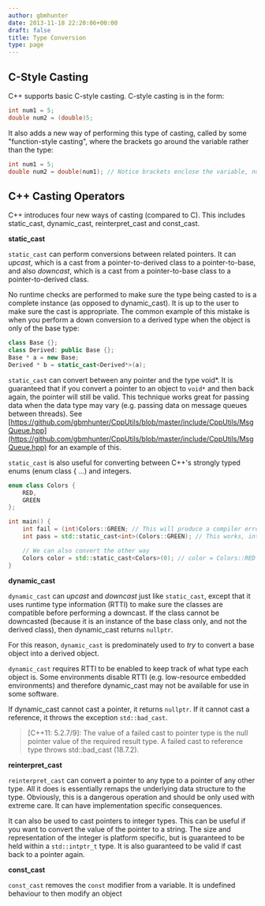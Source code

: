 ```yaml
---
author: gbmhunter
date: 2013-11-18 22:20:06+00:00
draft: false
title: Type Conversion
type: page
---
```


## C-Style Casting

C++ supports basic C-style casting. C-style casting is in the form:

```c++   
int num1 = 5;
double num2 = (double)5;
```

It also adds a new way of performing this type of casting, called by some "function-style casting", where the brackets go around the variable rather than the type:

```c++    
int num1 = 5;
double num2 = double(num1); // Notice brackets enclose the variable, not the type
```

## C++ Casting Operators

C++ introduces four new ways of casting (compared to C). This includes static_cast, dynamic_cast, reinterpret_cast and const_cast.

**static_cast**

`static_cast` can perform conversions between related pointers. It can _upcast_, which is a cast from a pointer-to-derived class to a pointer-to-base, and also _downcast_, which is a cast from a pointer-to-base class to a pointer-to-derived class.

No runtime checks are performed to make sure the type being casted to is a complete instance (as opposed to dynamic_cast). It is up to the user to make sure the cast is appropriate. The common example of this mistake is when you perform a down conversion to a derived type when the object is only of the base type:

```c++    
class Base {};
class Derived: public Base {};
Base * a = new Base;
Derived * b = static_cast<Derived*>(a);
```

`static_cast` can convert between any pointer and the type void*. It is guaranteed that if you convert a pointer to an object to `void*` and then back again, the pointer will still be valid. This technique works great for passing data when the data type may vary (e.g. passing data on message queues between threads). See [https://github.com/gbmhunter/CppUtils/blob/master/include/CppUtils/MsgQueue.hpp](https://github.com/gbmhunter/CppUtils/blob/master/include/CppUtils/MsgQueue.hpp) for an example of this.


`static_cast` is also useful for converting between C++'s strongly typed enums (enum class { ...) and integers.

```c++    
enum class Colors {
    RED,
    GREEN
};

int main() {
    int fail = (int)Colors::GREEN; // This will produce a compiler error
    int pass = std::static_cast<int>(Colors::GREEN); // This works, int = 1

    // We can also convert the other way
    Colors color = std::static_cast<Colors>(0); // color = Colors::RED
}
```

**dynamic_cast**

`dynamic_cast` can _upcast_ and _downcast_ just like `static_cast`, except that it uses runtime type information (RTTI) to make sure the classes are compatible before performing a downcast. If the class cannot be downcasted (because it is an instance of the base class only, and not the derived class), then dynamic_cast returns `nullptr`.

For this reason, `dynamic_cast` is predominately used to _try_ to convert a base object into a derived object.

`dynamic_cast` requires RTTI to be enabled to keep track of what type each object is. Some environments disable RTTI (e.g. low-resource embedded environments) and therefore dynamic_cast may not be available for use in some software.

If dynamic_cast cannot cast a pointer, it returns `nullptr`. If it cannot cast a reference, it throws the exception `std::bad_cast`.
 
> [C++11: 5.2.7/9]: The value of a failed cast to pointer type is the null pointer value of the required result type. A failed cast to reference type throws std::bad_cast (18.7.2).

**reinterpret_cast**

`reinterpret_cast` can convert a pointer to any type to a pointer of any other type. All it does is essentially remaps the underlying data structure to the type. Obviously, this is a dangerous operation and should be only used with extreme care. It can have implementation specific consequences.

It can also be used to cast pointers to integer types. This can be useful if you want to convert the value of the pointer to a string. The size and representation of the integer is platform specific, but is guaranteed to be held within a `std::intptr_t` type. It is also guaranteed to be valid if cast back to a pointer again.

**const_cast**

`const_cast` removes the `const` modifier from a variable. It is undefined behaviour to then modify an object
